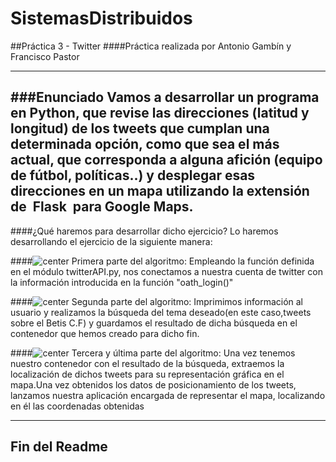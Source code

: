 # SistemasDistribuidos

##Práctica 3 - Twitter
####Práctica realizada por Antonio Gambín y Francisco Pastor
- - -
###Enunciado
Vamos a desarrollar un programa en Python, que revise las direcciones (latitud y longitud) de los tweets que   cumplan una determinada opción, como que sea el más actual, que corresponda a alguna afición (equipo de fútbol,   políticas..) y desplegar esas direcciones en un mapa utilizando la extensión de ​ Flask ​ para Google Maps. 
---
####¿Qué haremos para desarrollar dicho ejercicio?
Lo haremos desarrollando el ejercicio de la siguiente manera:

####![center](https://cdn2.iconfinder.com/data/icons/oxygen/48x48/actions/note2.png) Primera parte del algoritmo:
Empleando la función definida en el módulo twitterAPI.py, nos conectamos a nuestra cuenta de twitter con la información introducida en la función "oath_login()"

####![center](https://cdn2.iconfinder.com/data/icons/oxygen/48x48/actions/note2.png) Segunda parte del algoritmo:
Imprimimos información al usuario y realizamos la búsqueda del tema deseado(en este caso,tweets sobre el Betis C.F) y guardamos el resultado de dicha búsqueda en el contenedor que hemos creado para dicho fin.

####![center](https://cdn2.iconfinder.com/data/icons/oxygen/48x48/actions/note2.png) Tercera y última parte del algoritmo:
Una vez tenemos nuestro contenedor con el resultado de la búsqueda, extraemos la localización de dichos tweets para su representación gráfica en el mapa.Una vez obtenidos los datos de posicionamiento de los tweets, lanzamos nuestra aplicación encargada de representar el mapa, localizando en él las coordenadas obtenidas

---
Fin del Readme
---

